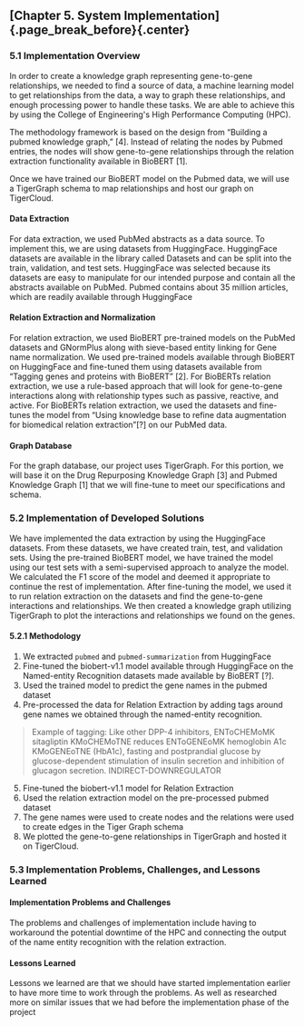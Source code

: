 
## [Chapter 5. System Implementation]{.page_break_before}{.center}
### 5.1	Implementation Overview

In order to create a knowledge graph representing gene-to-gene relationships, we needed to find a source of data, a machine learning model to get relationships from the data, a way to graph these relationships, and enough processing power to handle these tasks. We are able to achieve this by using the College of Engineering's High Performance Computing (HPC).

The methodology framework is based on the design from “Building a pubmed knowledge graph,” [4]. Instead of relating the nodes by Pubmed entries, the nodes will show gene-to-gene relationships through the relation extraction functionality available in BioBERT [1].

Once we have trained our BioBERT model on the Pubmed data, we will use a TigerGraph schema to map relationships and host our graph on TigerCloud.

#### Data Extraction
For data extraction, we used PubMed abstracts as a data source. To implement this, we are using datasets from HuggingFace. HuggingFace datasets are available in the library called Datasets and can be split into the train, validation, and test sets. HuggingFace was selected because its datasets are easy to manipulate for our intended purpose and contain all the abstracts available on PubMed. Pubmed contains about 35 million articles, which are readily available through HuggingFace

#### Relation Extraction and Normalization
For relation extraction, we used BioBERT pre-trained models on the PubMed datasets and GNormPlus along with sieve-based entity linking for Gene name normalization. We used pre-trained models available through BioBERT on HuggingFace and fine-tuned them using datasets available from “Tagging genes and proteins with BioBERT” [2]. For BioBERTs relation extraction, we use a rule-based approach that will look for gene-to-gene interactions along with relationship types such as passive, reactive, and active. For BioBERTs relation extraction, we used the datasets and fine-tunes the model from “Using knowledge base to refine data augmentation for biomedical relation extraction”[?] on our PubMed data.

#### Graph Database
For the graph database, our project uses TigerGraph. For this portion, we will base it on the Drug Repurposing Knowledge Graph [3] and Pubmed Knowledge Graph [1] that we will fine-tune to meet our specifications and schema. 


### 5.2 Implementation of Developed Solutions

We have implemented the data extraction by using the HuggingFace datasets. From these datasets, we have created train, test, and validation sets. Using the pre-trained BioBERT model, we have trained the model using our test sets with a semi-supervised approach to analyze the model. We calculated the F1 score of the model and deemed it appropriate to continue the rest of implementation. After fine-tuning the model, we used it to run relation extraction on the datasets and find the gene-to-gene interactions and relationships. We then created a knowledge graph utilizing TigerGraph to plot the interactions and relationships we found on the genes. 

#### 5.2.1 Methodology
1. We extracted `pubmed` and `pubmed-summarization` from HuggingFace
2. Fine-tuned the biobert-v1.1 model available through HuggingFace on the Named-entity Recognition datasets made available by BioBERT [?].
3. Used the trained model to predict the gene names in the pubmed dataset
4. Pre-processed the data for Relation Extraction by adding tags around gene names we obtained through the named-entity recognition.

> Example of tagging:
>Like other DPP-4 inhibitors, ENToCHEMoMK sitagliptin KMoCHEMoTNE reduces ENToGENEoMK hemoglobin A1c KMoGENEoTNE (HbA1c), fasting and postprandial glucose by glucose-dependent stimulation of insulin secretion and inhibition of glucagon secretion.	INDIRECT-DOWNREGULATOR

5. Fine-tuned the biobert-v1.1 model for Relation Extraction
6. Used the relation extraction model on the pre-processed pubmed dataset
7. The gene names were used to create nodes and the relations were used to create edges in the Tiger Graph schema
8. We plotted the gene-to-gene relationships in TigerGraph and hosted it on TigerCloud.


### 5.3 Implementation Problems, Challenges, and Lessons Learned

#### Implementation Problems and Challenges
The problems and challenges of implementation include having to workaround the potential downtime of the HPC and connecting the output of the name entity recognition with the relation extraction. 

#### Lessons Learned
Lessons we learned are that we should have started implementation earlier to have more time to work through the problems. As well as researched more on similar issues that we had before the implementation phase of the project
